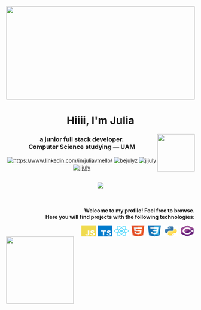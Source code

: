 <div>
  <img align="center" height="250" width="100%" src="https://images.squarespace-cdn.com/content/v1/5c702bc465019f9573ec4c2b/1630094368745-GB8NVYEVVHB2UKX8Y3FU/final+with+character+in+window.gif" />
</div>
<h1 align="center">Hiiii, I'm Julia</h1>
<img align="right"  height="100" width="100" src="https://64.media.tumblr.com/03a79184a3d376a4cd250abaf797286e/fcb07ab20b2549c4-22/s1280x1920/809ceab2a1ed14494bd0811631c7b5126083ef2f.gif">
<h3 align="center"> a junior full stack developer.  <br>
  Computer Science studying — UAM</h3>
<p align="center">
<a href="https://linkedin.com/in/https://www.linkedin.com/in/juliavmello/" target="blank"><img align="center" src="https://raw.githubusercontent.com/rahuldkjain/github-profile-readme-generator/master/src/images/icons/Social/linked-in-alt.svg" alt="https://www.linkedin.com/in/juliavmello/" height="30" width="40" /></a>
<a href="https://instagram.com/bejulyz" target="blank"><img align="center" src="https://raw.githubusercontent.com/rahuldkjain/github-profile-readme-generator/master/src/images/icons/Social/instagram.svg" alt="bejulyz" height="30" width="40" /></a>
<a href="https://discord.gg/jijuly" target="blank"><img align="center" src="https://raw.githubusercontent.com/rahuldkjain/github-profile-readme-generator/master/src/images/icons/Social/discord.svg" alt="jijuly" height="30" width="40" /></a>
<a href="https://www.twitch.tv/katmyu" target="blank"><img align="center" src="https://raw.githubusercontent.com/rahuldkjain/github-profile-readme-generator/master/src/images/icons/Social/twitch.svg" alt="jijuly" height="30" width="40" /></a>
</p>
<br>
<div align="center">
<picture>
<source
srcset="https://github-readme-stats.vercel.app/api?username=jijuly&show_icons=true&theme=midnight-purple"
media="(prefers-color-scheme: dark)"
/>
  <source
    srcset="https://github-readme-stats.vercel.app/api?username=jijuly&show_icons=true"
    media="(prefers-color-scheme: light), (prefers-color-scheme: no-preference)"
  />
  <img src="https://github-readme-stats.vercel.app/api?username=jijuly&show_icons=true" />
</picture>

</div>

<br>
<div style="display: inline_block" align="right"><br>
  <p>
    <strong>
      Welcome to my profile! Feel free to browse. <br>
      Here you will find projects with the following technologies:
    </strong>
  </p>
<img align="center" alt="Rafa-Js" height="30" width="40" src="https://raw.githubusercontent.com/devicons/devicon/master/icons/javascript/javascript-plain.svg">
<img align="center" alt="Rafa-Ts" height="30" width="40" src="https://raw.githubusercontent.com/devicons/devicon/master/icons/typescript/typescript-plain.svg"> 
<img align="center" height="30" width="40" src="https://raw.githubusercontent.com/devicons/devicon/master/icons/react/react-original.svg">
<img align="center" height="30" width="40" src="https://raw.githubusercontent.com/devicons/devicon/master/icons/html5/html5-original.svg">
<img align="center" height="30" width="40" src="https://raw.githubusercontent.com/devicons/devicon/master/icons/css3/css3-original.svg">
<img align="center" height="30" width="40" src="https://raw.githubusercontent.com/devicons/devicon/master/icons/python/python-original.svg">
<img align="center" height="30" width="40" src="https://raw.githubusercontent.com/devicons/devicon/master/icons/csharp/csharp-original.svg"> 
  <br>
<img align="left" height="180" width="180" src="https://i.redd.it/1ys48ttagu491.gif">
</div>


<!--
**jijuly/jijuly** is a ✨ _special_ ✨ repository because its `README.md` (this file) appears on your GitHub profile.

Here are some ideas to get you started:

- 🔭 I’m currently working on ...
- 🌱 I’m currently learning ...
- 👯 I’m looking to collaborate on ...
- 🤔 I’m looking for help with ...
- 💬 Ask me about ...
- 📫 How to reach me: ...
- 😄 Pronouns: ...
- ⚡ Fun fact: ...
-->
